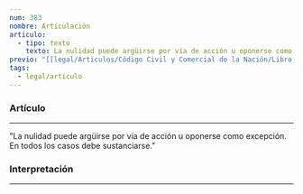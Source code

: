 ```yaml
---
num: 383
nombre: Articulación
articulo:
  - tipo: texto
    texto: La nulidad puede argüirse por vía de acción u oponerse como excepción. En todos los casos debe sustanciarse.
previo: "[[legal/Articulos/Código Civil y Comercial de la Nación/Libro Primero/Título 4/Capítulo 9/Sección 1/Sección 1, Disposiciones generales.md|Sección 1, Disposiciones generales]]"
tags:
  - legal/articulo
---
```

### Artículo
---
"La nulidad puede argüirse por vía de acción u oponerse como excepción. En todos los casos debe sustanciarse."

### Interpretación
---


